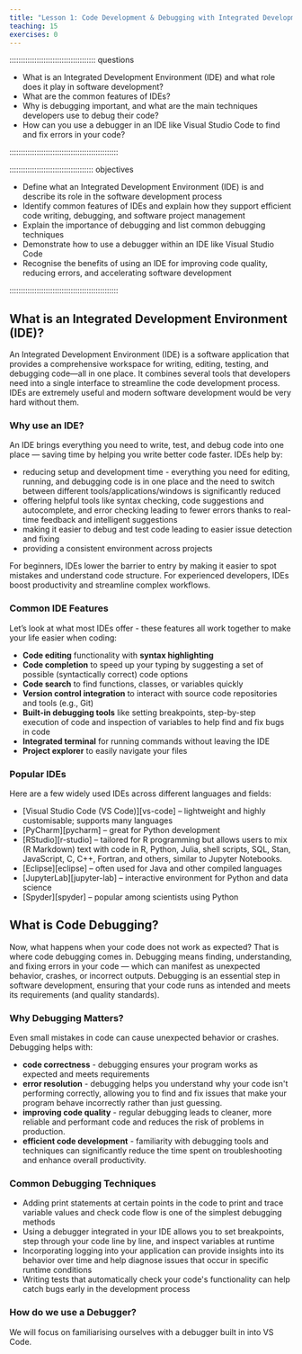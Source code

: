```yaml
---
title: "Lesson 1: Code Development & Debugging with Integrated Development Environments"
teaching: 15
exercises: 0
---
```


:::::::::::::::::::::::::::::::::::::: questions 

- What is an Integrated Development Environment (IDE) and what role does it play in software development?
- What are the common features of IDEs?
- Why is debugging important, and what are the main techniques developers use to debug their code?
- How can you use a debugger in an IDE like Visual Studio Code to find and fix errors in your code?

::::::::::::::::::::::::::::::::::::::::::::::::

::::::::::::::::::::::::::::::::::::: objectives

- Define what an Integrated Development Environment (IDE) is and describe its role in the software development process
- Identify common features of IDEs and explain how they support efficient code writing, debugging, and software project management
- Explain the importance of debugging and list common debugging techniques
- Demonstrate how to use a debugger within an IDE like Visual Studio Code
- Recognise the benefits of using an IDE for improving code quality, reducing errors, and accelerating software development

::::::::::::::::::::::::::::::::::::::::::::::::

## What is an Integrated Development Environment (IDE)?

An Integrated Development Environment (IDE) is a software application that provides a comprehensive workspace for writing, editing, testing, and debugging code—all in one place. It combines several tools that developers need into a single interface to streamline the code development process. IDEs are extremely useful and modern software development would be very hard without them. 

### Why use an IDE?

An IDE brings everything you need to write, test, and debug code into one place — saving time by helping you write better code faster.
IDEs help by:

- reducing setup and development time - everything you need for editing, running, and debugging code is in one place and the need to switch between different tools/applications/windows is significantly reduced
- offering helpful tools like syntax checking, code suggestions and autocomplete, and error checking leading to fewer errors thanks to real-time feedback and intelligent suggestions
- making it easier to debug and test code leading to easier issue detection and fixing
- providing a consistent environment across projects

For beginners, IDEs lower the barrier to entry by making it easier to spot mistakes and understand code structure. 
For experienced developers, IDEs boost productivity and streamline complex workflows.

### Common IDE Features

Let’s look at what most IDEs offer - these features all work together to make your life easier when coding:

- **Code editing** functionality with **syntax highlighting**
- **Code completion** to speed up your typing by suggesting a set of possible (syntactically correct) code options
- **Code search** to find functions, classes, or variables quickly
- **Version control integration** to interact with source code repositories and tools (e.g., Git)
- **Built-in debugging tools** like setting breakpoints, step-by-step execution of code and inspection of variables to help find and fix bugs in code
- **Integrated terminal** for running commands without leaving the IDE
- **Project explorer** to easily navigate your files

### Popular IDEs
  
Here are a few widely used IDEs across different languages and fields:

- [Visual Studio Code (VS Code)][vs-code] – lightweight and highly customisable; supports many languages
- [PyCharm][pycharm] – great for Python development
- [RStudio][r-studio] – tailored for R programming but allows users to mix (R Markdown) text with code in R, Python, Julia, shell scripts, SQL, Stan, JavaScript, C, C++, Fortran, and others, similar to Jupyter Notebooks.
- [Eclipse][eclipse] – often used for Java and other compiled languages
- [JupyterLab][jupyter-lab] – interactive environment for Python and data science
- [Spyder][spyder] – popular among scientists using Python

## What is Code Debugging?

Now, what happens when your code does not work as expected? That is where code debugging comes in.
Debugging means finding, understanding, and fixing errors in your code — which can manifest as unexpected behavior, crashes, or incorrect outputs. 
Debugging is an essential step in software development, ensuring that your code runs as intended and meets its requirements (and quality standards).

### Why Debugging Matters?

Even small mistakes in code can cause unexpected behavior or crashes. Debugging helps with:

- **code correctness** - debugging ensures your program works as expected and meets requirements
- **error resolution** - debugging helps you understand why your code isn't performing correctly, allowing you to find and fix issues that make your program behave incorrectly rather than just guessing.
- **improving code quality** - regular debugging leads to cleaner, more reliable and performant code and reduces the risk of problems in production.
- **efficient code development** - familiarity with debugging tools and techniques can significantly reduce the time spent on troubleshooting and enhance overall productivity.

### Common Debugging Techniques

- Adding print statements at certain points in the code to print and trace variable values and check code flow is one of the simplest debugging methods
- Using a debugger integrated in your IDE allows you to set breakpoints, step through your code line by line, and inspect variables at runtime
- Incorporating logging into your application can provide insights into its behavior over time and help diagnose issues that occur in specific runtime conditions
- Writing tests that automatically check your code's functionality can help catch bugs early in the development process

### How do we use a Debugger?

We will focus on familiarising ourselves with a debugger built in into VS Code.
